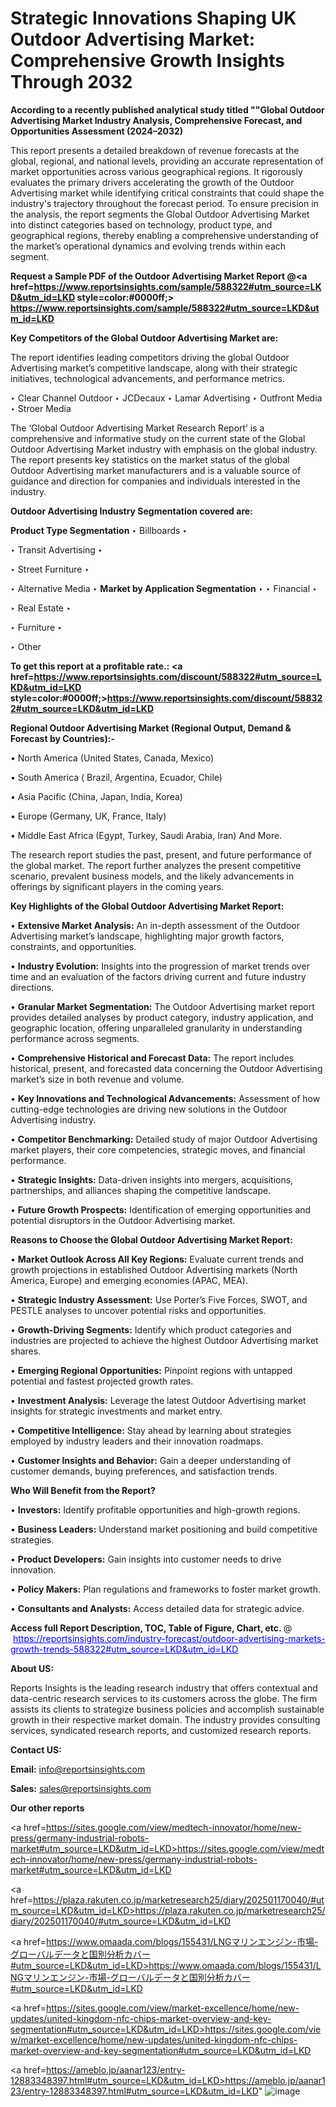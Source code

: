 # Strategic Innovations Shaping UK Outdoor Advertising Market: Comprehensive Growth Insights Through 2032

<strong>According to a recently published analytical study titled ""Global Outdoor Advertising Market Industry Analysis, Comprehensive Forecast, and Opportunities Assessment (2024–2032)</strong>

This report presents a detailed breakdown of revenue forecasts at the global, regional, and national levels, providing an accurate representation of market opportunities across various geographical regions. It rigorously evaluates the primary drivers accelerating the growth of the Outdoor Advertising market while identifying critical constraints that could shape the industry's trajectory throughout the forecast period. To ensure precision in the analysis, the report segments the Global Outdoor Advertising Market into distinct categories based on technology, product type, and geographical regions, thereby enabling a comprehensive understanding of the market’s operational dynamics and evolving trends within each segment.

<strong>Request a Sample PDF of the Outdoor Advertising Market Report </strong><strong>@<a href=https://www.reportsinsights.com/sample/588322#utm_source=LKD&utm_id=LKD style=color:#0000ff;> https://www.reportsinsights.com/sample/588322#utm_source=LKD&utm_id=LKD</a></strong></font>

<strong>Key Competitors of the Global Outdoor Advertising Market are:</strong>

The report identifies leading competitors driving the global Outdoor Advertising market’s competitive landscape, along with their strategic initiatives, technological advancements, and performance metrics.

‣ Clear Channel Outdoor
‣ JCDecaux
‣ Lamar Advertising
‣ Outfront Media
‣ Stroer Media

The ‘Global Outdoor Advertising Market Research Report’ is a comprehensive and informative study on the current state of the Global Outdoor Advertising Market industry with emphasis on the global industry. The report presents key statistics on the market status of the global Outdoor Advertising market manufacturers and is a valuable source of guidance and direction for companies and individuals interested in the industry.

<strong>Outdoor Advertising Industry Segmentation covered are:</strong>

<strong>Product Type Segmentation</strong>
‣
Billboards
‣ 

‣ Transit Advertising
‣ 

‣ Street Furniture
‣ 

‣ Alternative Media
‣ 
<strong>Market by Application Segmentation</strong>
‣
‣  Financial
‣ 

‣ Real Estate
‣ 

‣ Furniture
‣ 

‣ Other

<strong>To get this report at a profitable rate.: <a href=https://www.reportsinsights.com/discount/588322#utm_source=LKD&utm_id=LKD style=color:#0000ff;>https://www.reportsinsights.com/discount/588322#utm_source=LKD&utm_id=LKD</a></strong></font>

<strong>Regional Outdoor Advertising Market (Regional Output, Demand &amp; Forecast by Countries):-</strong>

• North America (United States, Canada, Mexico)

• South America ( Brazil, Argentina, Ecuador, Chile)

• Asia Pacific (China, Japan, India, Korea)

• Europe (Germany, UK, France, Italy)

• Middle East Africa (Egypt, Turkey, Saudi Arabia, Iran) And More.

The research report studies the past, present, and future performance of the global market. The report further analyzes the present competitive scenario, prevalent business models, and the likely advancements in offerings by significant players in the coming years.

<strong>Key Highlights of the Global Outdoor Advertising Market Report:</strong>

• <strong>Extensive Market Analysis:</strong> An in-depth assessment of the Outdoor Advertising market’s landscape, highlighting major growth factors, constraints, and opportunities.

• <strong>Industry Evolution:</strong> Insights into the progression of market trends over time and an evaluation of the factors driving current and future industry directions.

• <strong>Granular Market Segmentation:</strong> The Outdoor Advertising market report provides detailed analyses by product category, industry application, and geographic location, offering unparalleled granularity in understanding performance across segments.

• <strong>Comprehensive Historical and Forecast Data:</strong> The report includes historical, present, and forecasted data concerning the Outdoor Advertising market’s size in both revenue and volume.

• <strong>Key Innovations and Technological Advancements:</strong> Assessment of how cutting-edge technologies are driving new solutions in the Outdoor Advertising industry.

• <strong>Competitor Benchmarking:</strong> Detailed study of major Outdoor Advertising market players, their core competencies, strategic moves, and financial performance.

• <strong>Strategic Insights:</strong> Data-driven insights into mergers, acquisitions, partnerships, and alliances shaping the competitive landscape.

• <strong>Future Growth Prospects:</strong> Identification of emerging opportunities and potential disruptors in the Outdoor Advertising market.

<strong>Reasons to Choose the Global Outdoor Advertising Market Report:</strong>

• <strong>Market Outlook Across All Key Regions:</strong> Evaluate current trends and growth projections in established Outdoor Advertising markets (North America, Europe) and emerging economies (APAC, MEA).

• <strong>Strategic Industry Assessment:</strong> Use Porter’s Five Forces, SWOT, and PESTLE analyses to uncover potential risks and opportunities.

• <strong>Growth-Driving Segments:</strong> Identify which product categories and industries are projected to achieve the highest Outdoor Advertising market shares.

• <strong>Emerging Regional Opportunities:</strong> Pinpoint regions with untapped potential and fastest projected growth rates.

• <strong>Investment Analysis:</strong> Leverage the latest Outdoor Advertising market insights for strategic investments and market entry.

• <strong>Competitive Intelligence:</strong> Stay ahead by learning about strategies employed by industry leaders and their innovation roadmaps.

• <strong>Customer Insights and Behavior:</strong> Gain a deeper understanding of customer demands, buying preferences, and satisfaction trends.

<strong>Who Will Benefit from the Report?</strong>

• <strong>Investors:</strong> Identify profitable opportunities and high-growth regions.

• <strong>Business Leaders:</strong> Understand market positioning and build competitive strategies.

• <strong>Product Developers:</strong> Gain insights into customer needs to drive innovation.

• <strong>Policy Makers:</strong> Plan regulations and frameworks to foster market growth.

• <strong>Consultants and Analysts:</strong> Access detailed data for strategic advice.
</ul>
<strong>Access full Report Description, TOC, Table of Figure, Chart, etc. </strong>@  <a href=https://reportsinsights.com/industry-forecast/outdoor-advertising-markets-growth-trends-588322#utm_source=LKD&utm_id=LKD style=color:#0000ff;>https://reportsinsights.com/industry-forecast/outdoor-advertising-markets-growth-trends-588322#utm_source=LKD&utm_id=LKD</a></font>

<strong><strong>About US</strong>:</strong>

Reports Insights is the leading research industry that offers contextual and data-centric research services to its customers across the globe. The firm assists its clients to strategize business policies and accomplish sustainable growth in their respective market domain. The industry provides consulting services, syndicated research reports, and customized research reports.

<strong>Contact US:</strong>

<p class=""""><b>Email:</b> <a href=mailto:info@reportsinsights.com>info@reportsinsights.com</a></p>
<p class=""""><b>Sales:</b> <a href=mailto:sales@reportsinsights.com>sales@reportsinsights.com</a></p>

<strong>Our other reports</strong>

<a href=https://sites.google.com/view/medtech-innovator/home/new-press/germany-industrial-robots-market#utm_source=LKD&utm_id=LKD>https://sites.google.com/view/medtech-innovator/home/new-press/germany-industrial-robots-market#utm_source=LKD&utm_id=LKD</a>

<a href=https://plaza.rakuten.co.jp/marketresearch25/diary/202501170040/#utm_source=LKD&utm_id=LKD>https://plaza.rakuten.co.jp/marketresearch25/diary/202501170040/#utm_source=LKD&utm_id=LKD</a>

<a href=https://www.omaada.com/blogs/155431/LNGマリンエンジン-市場-グローバルデータと国別分析カバー#utm_source=LKD&utm_id=LKD>https://www.omaada.com/blogs/155431/LNGマリンエンジン-市場-グローバルデータと国別分析カバー#utm_source=LKD&utm_id=LKD</a>

<a href=https://sites.google.com/view/market-excellence/home/new-updates/united-kingdom-nfc-chips-market-overview-and-key-segmentation#utm_source=LKD&utm_id=LKD>https://sites.google.com/view/market-excellence/home/new-updates/united-kingdom-nfc-chips-market-overview-and-key-segmentation#utm_source=LKD&utm_id=LKD</a>

<a href=https://ameblo.jp/aanar123/entry-12883348397.html#utm_source=LKD&utm_id=LKD>https://ameblo.jp/aanar123/entry-12883348397.html#utm_source=LKD&utm_id=LKD</a>"
![image](https://github.com/user-attachments/assets/b84a8f69-d356-4e8a-90fc-6c041bee8ba0)
